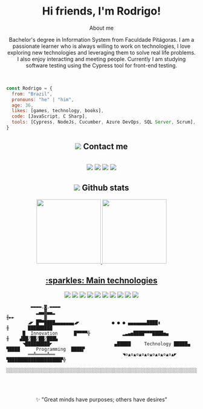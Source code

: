 <h1 align="center">
  Hi friends, I'm Rodrigo!
</h1>

<p align="center">
About me
<p />

<p align="center">
Bachelor's degree in Information System from Faculdade Pitágoras. I am a passionate learner who is always willing to work on technologies, I love exploring new technologies and leveraging them to solve real life problems. I also enjoy interacting and meeting people. Currently I am studying software testing using the Cypress tool for front-end testing.  
<p />
<br>

```javascript
const Rodrigo = {
  from: "Brazil",
  pronouns: "he" | "him",
  age: 36,
  likes: [games, technology, books],
  code: [JavaScript, C Sharp],
  tools: [Cypress, NodeJs, Cucumber, Azure DevOps, SQL Server, Scrum],
}

``` 


<h2 align="center">
<img src="https://img.icons8.com/office/40/000000/new-contact.png"/> Contact me 
<h2 />


<p align="center">   
  <a href="mailto:rodrigomxsantos@gmail.com" target="_blank"><img src="https://img.shields.io/badge/-Email-0D1117?style=for-the-badge&logo=gmail&logoColor=F0DB4F"></a>
  <a href="https://www.linkedin.com/in/rxaviersantos" target="_blank"><img src="https://img.shields.io/badge/-LinkedIn-0D1117?style=for-the-badge&logo=linkedin&logoColor=F0DB4F"></a> 
  <a href="https://www.instagram.com/rodrigoxaviersantos_" target="_blank"><img src="https://img.shields.io/badge/-Instagram-0D1117?style=for-the-badge&logo=instagram&logoColor=F0DB4F"></a>
  <a href="https://twitter.com/rxaviersantos/" target="_blank"><img src="https://img.shields.io/badge/Twitter-0D1117?style=for-the-badge&logo=twitter&logoColor=F0DB4F"></a>
</p>



  
<h2 align="center"><img src="https://img.icons8.com/external-anggara-filled-outline-anggara-putra/48/null/external-loss-business-and-finance-anggara-filled-outline-anggara-putra.png"/> Github stats</h2>
  
<div align="center">
  <a href="https://github.com/rxaviersantos">
  <img height="170em" src="https://github-readme-stats.vercel.app/api?username=rxaviersantos&show_icons=true&theme=react&hide_border=true&bg_color=0D1117&title_color=F0DB4F&icon_color=F0DB4F"/>
  <img height="170em" src="https://github-readme-stats.vercel.app/api/top-langs/?username=rxaviersantos&layout=compact&theme=react&hide_border=true&bg_color=0D1117&title_color=F0DB4F&icon_color=F0DB4F"/>
</div>


<h2 align="center"> :sparkles: Main technologies</h2>

<p align="center">
  <a href="#"><img src="https://img.shields.io/badge/Cypress-0D1117?style=flat-square&logo=cypress&logoColor=F0DB4F"></a>
  <a href="#"><img src="https://img.shields.io/badge/Cucumber-0D1117.svg?style=flat-square&logo=Cucumber&logoColor=F0DB4F"></a>
  <a href="#"><img src="https://img.shields.io/badge/-JavaScript-0D1117?style=flat-square&logo=javascript&logoColor=F0DB4F"></a>
  <a href="#"><img src="https://img.shields.io/badge/Node.js-0D1117?style=flat-square&logo=nodedotjs&logoColor=F0DB4F"></a>
  <a href="#"><img src="https://img.shields.io/badge/npm-0D1117?style=flat-square&logo=npm&logoColor=F0DB4F"></a>
  <a href="#"><img src="https://img.shields.io/badge/C Sharp-0D1117?logo=c-sharp&logoColor=F0DB4F" /></a>
  <a href="#"><img src="https://img.shields.io/badge/SQL%20-%230D1117.svg?style=flat-square&logo=amazon-dynamodb&logoColor=F0DB4F"></a>
  <a href="#"><img src="https://img.shields.io/badge/Azure%20DevOps-0D1117.svg?style=flat-square&logo=Azure-DevOps&logoColor=F0DB4F"></a>
  <a href="#"><img src="https://img.shields.io/badge/Scrum%20Alliance-0D1117.svg?style=flat-square&logo=Scrum-Alliance&logoColor=F0DB4F"></a>  
  <a href="#"><img src="https://img.shields.io/badge/-Git-0D1117?style=flat-square&logo=git&logoColor=F0DB4F"></a>
  
  


</p>


```
         ▬▬▬▬.◙.▬▬▬▬
           ▂▄▄▓▄▄▂                                                        ╫►►        ▁▁ ▓
        ◢◤ █▀▀████▄▄▄▄▄▄▄◢◤            ● ● ● ▄▄▄▄▄▄▄████▮                ╫       █████████
      █  Innovation      █▀▀▀▀╬            ▂▃▄▅████▀▀▀████▅▄            ╫    ▟██⍁██⍁██⍁███▙
      ◥█████████◤                       ▄█████     Technology █████▄       ▜████      Programming  ████▛
        ══╩════╩══                         ◥⊙▲⊙▲⊙▲⊙▲⊙▲⊙▲⊙▲⊙▲⊙▲◤         ▜███████████████████▛╬
       ░░░░░░░░░░░░░░░░░░░░░░░░░░░░░░░░░░░░░░░░░░░░░░░░░░░░░░░░░░░░░░░░░░░░░░░░░░░░░░░░░░░░░░░░░░░
```



<br/>



##


##  
## 

<p align="center">
 ✨ "Great minds have purposes; others have desires"
 
<p />

  


<!---
rodrigoxsantos/rodrigoxsantos is a ✨ special ✨ repository because its `README.md` (this file) appears on your GitHub profile.
You can click the Preview link to take a look at your changes.
--->


<!--
**rxaviersantos/rxaviersantos** is a ✨ _special_ ✨ repository because its `README.md` (this file) appears on your GitHub profile.

<p align="center">
🧔🏾‍♂️Personal stuff
<p />


<p align="center">

       👨🏾‍💻 I am currently studying Javascript. 
      
       🛠 Currently I have worked with Azure DevOps, C#, ASP.Net, Javascript, HTML/CSS, Git e SQL. 
   
       🧵 I love exploring new piles of technology. 
   
       📰 Read whenever possible about technology. 
<p />
     
Here are some ideas to get you started:

-  🔭 I’m currently working on ...
- 🌱 I’m currently learning ...
- 👯 I’m looking to collaborate on ...
- 🤔 I’m looking for help with ...
- 💬 Ask me about ...
- 📫 How to reach me: ...
- 😄 Pronouns: ...
- ⚡ Fun fact: ...
-->
